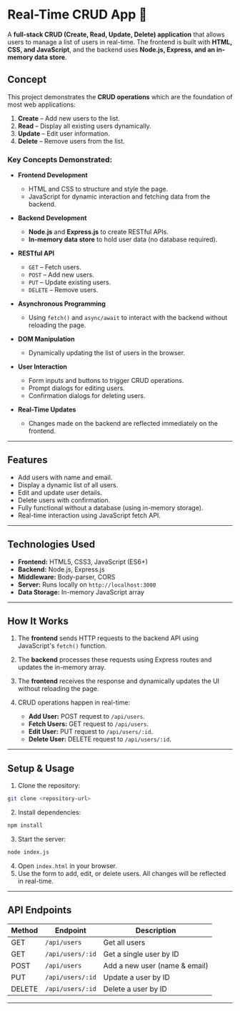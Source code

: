 
# Real-Time CRUD App 📝

A **full-stack CRUD (Create, Read, Update, Delete) application** that allows users to manage a list of users in real-time. The frontend is built with **HTML, CSS, and JavaScript**, and the backend uses **Node.js, Express, and an in-memory data store**.  

## Concept

This project demonstrates the **CRUD operations** which are the foundation of most web applications:

1. **Create** – Add new users to the list.  
2. **Read** – Display all existing users dynamically.  
3. **Update** – Edit user information.  
4. **Delete** – Remove users from the list.

### Key Concepts Demonstrated:

- **Frontend Development**  
  - HTML and CSS to structure and style the page.  
  - JavaScript for dynamic interaction and fetching data from the backend.  

- **Backend Development**  
  - **Node.js** and **Express.js** to create RESTful APIs.  
  - **In-memory data store** to hold user data (no database required).  

- **RESTful API**  
  - `GET` – Fetch users.  
  - `POST` – Add new users.  
  - `PUT` – Update existing users.  
  - `DELETE` – Remove users.  

- **Asynchronous Programming**  
  - Using `fetch()` and `async/await` to interact with the backend without reloading the page.  

- **DOM Manipulation**  
  - Dynamically updating the list of users in the browser.  

- **User Interaction**  
  - Form inputs and buttons to trigger CRUD operations.  
  - Prompt dialogs for editing users.  
  - Confirmation dialogs for deleting users.  

- **Real-Time Updates**  
  - Changes made on the backend are reflected immediately on the frontend.

---

## Features

- Add users with name and email.  
- Display a dynamic list of all users.  
- Edit and update user details.  
- Delete users with confirmation.  
- Fully functional without a database (using in-memory storage).  
- Real-time interaction using JavaScript fetch API.

---

## Technologies Used

- **Frontend:** HTML5, CSS3, JavaScript (ES6+)  
- **Backend:** Node.js, Express.js  
- **Middleware:** Body-parser, CORS  
- **Server:** Runs locally on `http://localhost:3000`  
- **Data Storage:** In-memory JavaScript array  

---

## How It Works

1. The **frontend** sends HTTP requests to the backend API using JavaScript's `fetch()` function.  
2. The **backend** processes these requests using Express routes and updates the in-memory array.  
3. The **frontend** receives the response and dynamically updates the UI without reloading the page.  
4. CRUD operations happen in real-time:

   - **Add User:** POST request to `/api/users`.  
   - **Fetch Users:** GET request to `/api/users`.  
   - **Edit User:** PUT request to `/api/users/:id`.  
   - **Delete User:** DELETE request to `/api/users/:id`.

---

## Setup & Usage

1. Clone the repository:

```bash
git clone <repository-url>
````

2. Install dependencies:

```bash
npm install
```

3. Start the server:

```bash
node index.js
```

4. Open `index.html` in your browser.
5. Use the form to add, edit, or delete users. All changes will be reflected in real-time.

---

## API Endpoints

| Method | Endpoint         | Description                   |
| ------ | ---------------- | ----------------------------- |
| GET    | `/api/users`     | Get all users                 |
| GET    | `/api/users/:id` | Get a single user by ID       |
| POST   | `/api/users`     | Add a new user (name & email) |
| PUT    | `/api/users/:id` | Update a user by ID           |
| DELETE | `/api/users/:id` | Delete a user by ID           |

---

